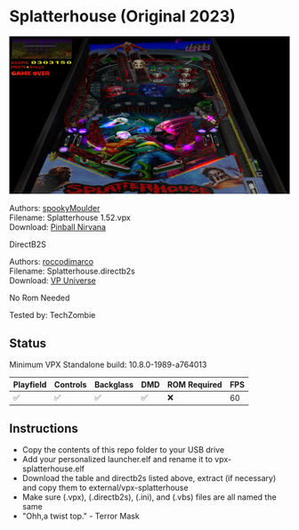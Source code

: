 # Splatterhouse (Original 2023)

![Table Preview](../../images/vpx-splatterhouse.png)

Authors: [spookyMoulder](https://pinballnirvana.com/forums/members/spookymoulder.24371/)  
Filename: Splatterhouse 1.52.vpx  
Download: [Pinball Nirvana](https://pinballnirvana.com/forums/resources/splatterhouse-original.8071/)

DirectB2S

Authors: [roccodimarco](https://vpuniverse.com/profile/15135-roccodimarco/)  
Filename: Splatterhouse.directb2s  
Download: [VP Universe](https://vpuniverse.com/files/file/14131-splatterhouse-backglass/)

No Rom Needed

Tested by: TechZombie

## Status 

Minimum VPX Standalone build: 10.8.0-1989-a764013

| Playfield | Controls | Backglass | DMD | ROM Required | FPS | 
|-----------|----------|-----------|-----|--------------|-----|
| :white_check_mark: | :white_check_mark: | :white_check_mark: | :white_check_mark: | :x: | 60 |

## Instructions

- Copy the contents of this repo folder to your USB drive
- Add your personalized launcher.elf and rename it to vpx-splatterhouse.elf
- Download the table and directb2s listed above, extract (if necessary) and copy them to external/vpx-splatterhouse
- Make sure (.vpx), (.directb2s), (.ini), and (.vbs) files are all named the same
- "Ohh,a twist top." - Terror Mask

